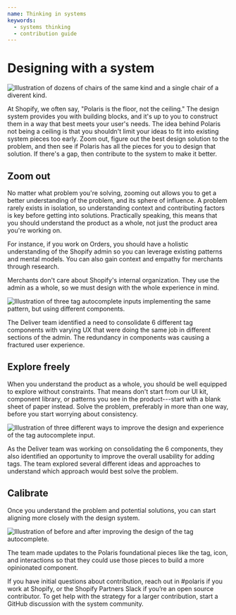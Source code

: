 ```yaml
---
name: Thinking in systems
keywords:
  - systems thinking
  - contribution guide
---
```


# Designing with a system

![Illustration of dozens of chairs of the same kind and a single chair of a diverent kind.](/images/contributing/thinking-in-systems_01.png)

At Shopify, we often say, "Polaris is the floor, not the ceiling." The design system provides you with building blocks, and it's up to you to construct them in a way that best meets your user's needs. The idea behind Polaris not being a ceiling is that you shouldn't limit your ideas to fit into existing system pieces too early. Zoom out, figure out the best design solution to the problem, and then see if Polaris has all the pieces for you to design that solution. If there's a gap, then contribute to the system to make it better.

## Zoom out
 
No matter what problem you're solving, zooming out allows you to get a better understanding of the problem, and its sphere of influence. A problem rarely exists in isolation, so understanding context and contributing factors is key before getting into solutions. Practically speaking, this means that you should understand the product as a whole, not just the product area you're working on.
 
For instance, if you work on Orders, you should have a holistic understanding of the Shopify admin so you can leverage existing patterns and mental models. You can also gain context and empathy for merchants through research.
 
Merchants don't care about Shopify's internal organization. They use the admin as a whole, so we must design with the whole experience in mind.

![Illustration of three tag autocomplete inputs implementing the same pattern, but using different components.](/images/contributing/thinking-in-systems_02.png)

The Deliver team identified a need to consolidate 6 different tag components with varying UX that were doing the same job in different sections of the admin. The redundancy in components was causing a fractured user experience.

## Explore freely
 
When you understand the product as a whole, you should be well equipped to explore without constraints. That means don't start from our UI kit, component library, or patterns you see in the product---start with a blank sheet of paper instead. Solve the problem, preferably in more than one way, before you start worrying about consistency.

![Illustration of three different ways to improve the design and experience of the tag autocomplete input.](/images/contributing/thinking-in-systems_03.png)

As the Deliver team was working on consolidating the 6 components, they also identified an opportunity to improve the overall usability for adding tags. The team explored several different ideas and approaches to understand which approach would best solve the problem.

## Calibrate
Once you understand the problem and potential solutions, you can start aligning more closely with the design system.

![Illustration of before and after improving the design of the tag autocomplete.](/images/contributing/thinking-in-systems_04.png)

The team made updates to the Polaris foundational pieces like the tag, icon, and interactions so that they could use those pieces to build a more opinionated component.

If you have initial questions about contribution, reach out in #polaris if you work at Shopify, or the Shopify Partners Slack if you’re an open source contributor. To get help with the strategy for a larger contribution, start a GitHub discussion with the system community.
 

